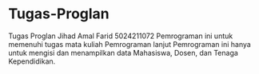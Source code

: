 # Tugas-Proglan
Tugas Proglan Jihad Amal Farid 5024211072
Pemrograman ini untuk memenuhi tugas mata kuliah Pemrograman lanjut
Pemrograman ini hanya untuk mengisi dan menampilkan data Mahasiswa, Dosen, dan Tenaga Kependidikan.
